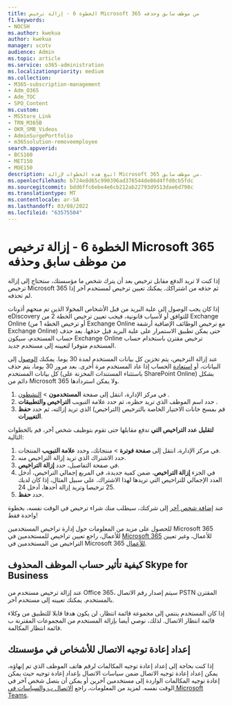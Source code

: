 ```yaml
---
title: الخطوة 6 - إزالة ترخيص Microsoft 365 من موظف سابق وحذفه
f1.keywords:
- NOCSH
ms.author: kwekua
author: kwekua
manager: scotv
audience: Admin
ms.topic: article
ms.service: o365-administration
ms.localizationpriority: medium
ms.collection:
- M365-subscription-management
- Adm_O365
- Adm_TOC
- SPO_Content
ms.custom:
- MSStore_Link
- TRN_M365B
- OKR_SMB_Videos
- AdminSurgePortfolio
- m365solution-removeemployee
search.appverid:
- BCS160
- MET150
- MOE150
description: اتبع هذه الخطوات لإزالة Microsoft 365 من موظف سابق.
ms.openlocfilehash: b724e8d65c990396ad376544de86d4ffd0cb5fdc
ms.sourcegitcommit: bdd6ffc6ebe4e6cb212ab22793d9513dae6d798c
ms.translationtype: MT
ms.contentlocale: ar-SA
ms.lasthandoff: 03/08/2022
ms.locfileid: "63575504"
---
```

# <a name="step-6---remove-and-delete-the-microsoft-365-license-from-a-former-employee"></a>الخطوة 6 - إزالة ترخيص Microsoft 365 من موظف سابق وحذفه

إذا كنت لا تريد الدفع مقابل ترخيص بعد أن يترك شخص ما مؤسستك، ستحتاج إلى إزالة ترخيص Microsoft 365 ثم حذفه من اشتراكك. يمكنك تعيين ترخيص لمستخدم آخر إذا لم تحذفه.

إذا كان يجب الوصول إلى علبة البريد من قبل الأشخاص المخولا الذين تم منحهم أذونات eDiscovery للتوافق أو لأسباب قانونية، فيجب تعيين ترخيص الخطة 2 من Exchange Online (أو ترخيص الخطة 1 من Exchange Online مع ترخيص الوظائف الإضافية أرشفة Exchange Online) حتى يمكن تطبيق الاستمرار على علبة البريد قبل حذفها. بعد حذف حساب المستخدم، سيكون Exchange Online ترخيص مقترن باستخدام حساب المستخدم متوفرا لتعيينه إلى مستخدم جديد.
  
عند إزالة الترخيص، يتم تخزين كل بيانات المستخدم لمدة 30 يوما. يمكنك [الوصول](get-access-to-and-back-up-a-former-user-s-data.md) إلى البيانات، أو [استعادة](restore-user.md) الحساب إذا عاد المستخدم مرة أخرى. بعد مرور 30 يوما، يتم حذف كل بيانات المستخدم (باستثناء المستندات المخزنة على SharePoint Online) بشكل دائم من Microsoft 365 ولا يمكن استردادها.

1. في مركز الإدارة، انتقل إلى صفحة **المستخدمون** \> <a href="https://go.microsoft.com/fwlink/p/?linkid=834822" target="_blank">النشطون</a> .
2. حدد اسم الموظف الذي تريد حظره، ثم حدد علامة التبويب **التراخيص والتطبيقات** .
3. قم بمسح خانات الاختيار الخاصة بالترخيص (التراخيص) الذي تريد إزالته، ثم حدد **حفظ التغييرات**.

**لتقليل عدد التراخيص التي** تدفع مقابلها حتى تقوم بتوظيف شخص آخر، قم بالخطوات التالية:

1. في مركز الإدارة، انتقل إلى **صفحة فوترة** \> منتجاتك، وحدد <a href="https://go.microsoft.com/fwlink/p/?linkid=842054" target="_blank"></a> **علامة التبويب** المنتجات.
2. حدد الاشتراك الذي تريد إزالة التراخيص منه.
3. في صفحة التفاصيل، حدد **إزالة التراخيص**.
4. في الجزء **إزالة التراخيص**، ضمن كمية جديدة، في المربع إجمالي التراخيص، أدخل العدد الإجمالي للتراخيص التي تريدها لهذا الاشتراك. على سبيل المثال، إذا كان لديك 25 ترخيصا وتريد إزالة أحدها، أدخل 24.
5. حدد **حفظ**.

عند [إضافة شخص آخر](add-users.md) إلى شركتك، سيطلب منك شراء ترخيص في الوقت نفسه، بخطوة واحدة فقط!

للحصول على مزيد من المعلومات حول إدارة تراخيص المستخدمين Microsoft 365 للأعمال، راجع تعيين تراخيص للمستخدمين في [Microsoft 365](../manage/assign-licenses-to-users.md) للأعمال، وغير تعيين التراخيص من المستخدمين في Microsoft 365 [للأعمال](../manage/remove-licenses-from-users.md).
  
## <a name="how-the-deleted-employee-account-affects-skype-for-business"></a>كيفية تأثير حساب الموظف المحذوف Skype for Business

عند إزالة ترخيص مستخدم من Office 365، سيتم إصدار رقم الاتصال PSTN المقترن بالمستخدم. يمكنك تعيينه إلى مستخدم آخر.
  
إذا كان المستخدم ينتمي إلى مجموعة قائمة انتظار، لن يكون هدفا قابلا للتطبيق من وكلاء قائمة انتظار الاتصال. لذلك، نوصي أيضا بإزالة المستخدم من المجموعات المقترنة ب قائمة انتظار المكالمة.

## <a name="set-up-call-forwarding-to-people-in-your-organization"></a>إعداد إعادة توجيه الاتصال للأشخاص في مؤسستك

إذا كنت بحاجة إلى إعداد إعادة توجيه المكالمات لرقم هاتف الموظف الذي تم إنهاؤه، يمكن إعداد إعادة توجيه الاتصال ضمن سياسات الاتصال بإعداد إعادة توجيه حيث يمكن إعادة توجيه المكالمات الواردة إلى مستخدمين آخرين أو يمكن أن يتصل شخص آخر في الوقت نفسه. لمزيد من المعلومات، راجع [الاتصال ب والسياسات في Microsoft Teams](/microsoftteams/teams-calling-policy).
